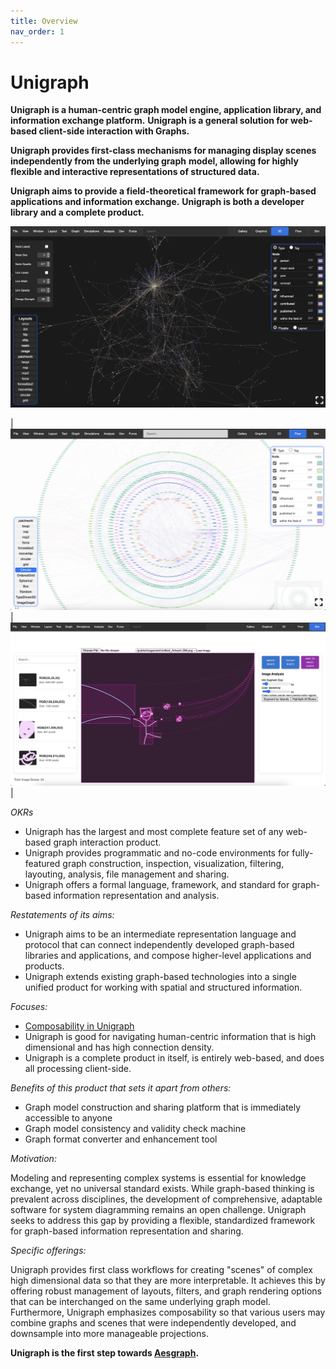 ```yaml
---
title: Overview
nav_order: 1
---
```


# Unigraph

**Unigraph is a human-centric graph model engine, application library, and information exchange platform.** **Unigraph is a general solution for web-based client-side interaction with Graphs.**

**Unigraph provides first-class mechanisms for managing display scenes independently from the underlying graph** **model, allowing for highly flexible and interactive representations of structured data.**

**Unigraph aims to provide a field-theoretical framework for graph-based applications and information exchange.** **Unigraph is both a developer library and a complete product.**

![ForceGraph3dView](../assets/images/view_forceGraph3d.jpg)

| ![ReactFlow](../assets/images/view_reactFlow.jpg) | ![ImageBoxCreator2](../assets/images/view_imageBoxCreator.jpg) |


_OKRs_

- Unigraph has the largest and most complete feature set of any web-based graph interaction product.
- Unigraph provides programmatic and no-code environments for fully-featured graph construction, inspection, visualization, filtering, layouting, analysis, file management and sharing.
- Unigraph offers a formal language, framework, and standard for graph-based information representation and analysis.

_Restatements of its aims:_

- Unigraph aims to be an intermediate representation language and protocol that can connect independently developed graph-based libraries and applications, and compose higher-level applications and products.
- Unigraph extends existing graph-based technologies into a single unified product for working with spatial and structured information.

_Focuses:_

- [Composability in Unigraph](../coreConcepts/coreConcepts.md)
- Unigraph is good for navigating human-centric information that is high dimensional and has high connection density.
- Unigraph is a complete product in itself, is entirely web-based, and does all processing client-side.

_Benefits of this product that sets it apart from others:_ 

- Graph model construction and sharing platform that is immediately accessible to anyone
- Graph model consistency and validity check machine 
- Graph format converter and enhancement tool

_Motivation:_ 

Modeling and representing complex systems is essential for knowledge exchange, yet no universal standard exists. While graph-based thinking is prevalent across disciplines, the development of comprehensive, adaptable software for system diagramming remains an open challenge. Unigraph seeks to address this gap by providing a flexible, standardized framework for graph-based information representation and sharing.

_Specific offerings:_ 

Unigraph provides first class workflows for creating "scenes" of complex high dimensional data so that they are more interpretable. It achieves this by offering robust management of layouts, filters, and graph rendering options that can be interchanged on the same underlying graph model. Furthermore, Unigraph emphasizes composability so that various users may combine graphs and scenes that were independently developed, and downsample into more manageable projections.


**Unigraph is the first step towards [Aesgraph](https://quip.com/W58VAJDPGbUb).**

